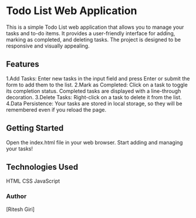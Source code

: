 # Todo List Web Application
This is a simple Todo List web application that allows you to manage your tasks and to-do items. It provides a user-friendly interface for adding, marking as completed, and deleting tasks. The project is designed to be responsive and visually appealing.

## Features
1.Add Tasks: Enter new tasks in the input field and press Enter or submit the form to add them to the list.
2.Mark as Completed: Click on a task to toggle its completion status. Completed tasks are displayed with a line-through decoration.
3.Delete Tasks: Right-click on a task to delete it from the list.
4.Data Persistence: Your tasks are stored in local storage, so they will be remembered even if you reload the page.

## Getting Started
Open the index.html file in your web browser.
Start adding and managing your tasks!

## Technologies Used
HTML
CSS
JavaScript

### Author
[Ritesh Giri]
